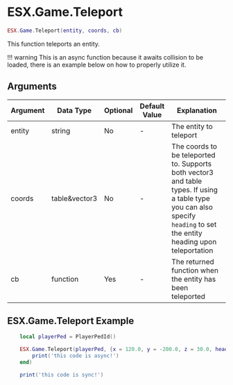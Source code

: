 # ESX.Game.Teleport

```lua
ESX.Game.Teleport(entity, coords, cb)
```

This function teleports an entity.

!!! warning
      This is an async function because it awaits collision to be loaded, there is an example below on how to properly utilize it.

## Arguments

| Argument | Data Type     | Optional | Default Value | Explanation                                                                                                                                                              |
|----------|---------------|----------|---------------|--------------------------------------------------------------------------------------------------------------------------------------------------------------------------|
| entity   | string        | No       | -             | The entity to teleport                                                                                                                                                   |
| coords   | table&vector3 | No       | -             | The coords to be teleported to. Supports both vector3 and table types. If using a table type you can also specify `heading` to set the entity heading upon teleportation |
| cb       | function      | Yes      | -             | The returned function when the entity has been teleported                                                                                                                |

## ESX.Game.Teleport Example

```lua
	local playerPed = PlayerPedId()

	ESX.Game.Teleport(playerPed, {x = 120.0, y = -200.0, z = 30.0, heading = 100.0}, function()
		print('this code is async!')
	end)

	print('this code is sync!')
```
